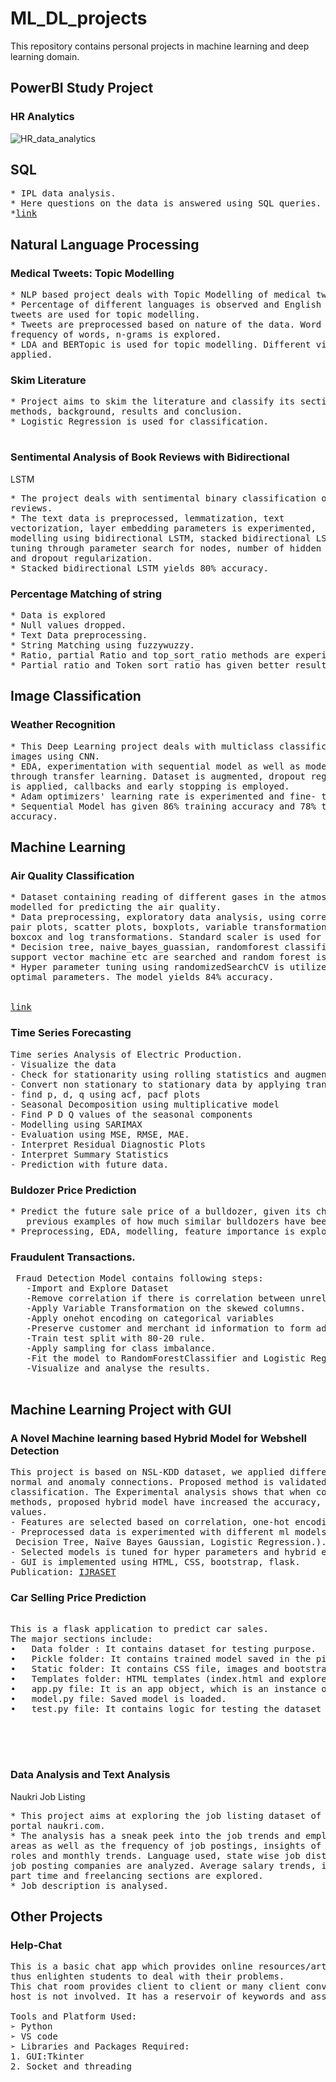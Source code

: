 # ML_DL_projects 
This repository contains personal projects in machine learning and deep learning domain.
## PowerBI Study Project 
### HR Analytics
  
   ![HR_data_analytics](https://github.com/pooja614/ML_DL_projects/assets/69869583/58895fb3-1703-4663-8f56-4d482ac7dd9e)




## SQL 
<pre>
* IPL data analysis. 
* Here questions on the data is answered using SQL queries. 
*<a href="https://github.com/pooja614/ML_DL_projects/blob/main/SQL_IPL_Data_Analysis.ipynb">link</a>
</pre> 
## Natural Language Processing
### Medical Tweets: Topic Modelling
<pre>
* NLP based project deals with Topic Modelling of medical tweets.
* Percentage of different languages is observed and English language
tweets are used for topic modelling.
* Tweets are preprocessed based on nature of the data. Word Cloud,
frequency of words, n-grams is explored.
* LDA and BERTopic is used for topic modelling. Different visualizations are
applied.
</pre>
### Skim Literature
<pre>
* Project aims to skim the literature and classify its sections: objective,
methods, background, results and conclusion.
* Logistic Regression is used for classification.<br>
</pre> 

### Sentimental Analysis of Book Reviews with Bidirectional
LSTM
<pre>
* The project deals with sentimental binary classification of book
reviews. 
* The text data is preprocessed, lemmatization, text
vectorization, layer embedding parameters is experimented,
modelling using bidirectional LSTM, stacked bidirectional LSTM. Fine
tuning through parameter search for nodes, number of hidden layers
and dropout regularization.
* Stacked bidirectional LSTM yields 80% accuracy. 
</pre> 

### Percentage Matching of string 
<pre>
* Data is explored 
* Null values dropped. 
* Text Data preprocessing. 
* String Matching using fuzzywuzzy.
* Ratio, partial Ratio and top_sort_ratio methods are experimented.  
* Partial ratio and Token_sort_ratio has given better results. 
</pre>
## Image Classification
### Weather Recognition
<pre>
* This Deep Learning project deals with multiclass classification of weather
images using CNN.
* EDA, experimentation with sequential model as well as modelling
through transfer learning. Dataset is augmented, dropout regularization
is applied, callbacks and early stopping is employed.
* Adam optimizers' learning rate is experimented and fine- tuned.
* Sequential Model has given 86% training accuracy and 78% test
accuracy.
</pre> 

## Machine Learning
### Air Quality Classification
<pre>
* Dataset containing reading of different gases in the atmosphere is
modelled for predicting the air quality.
* Data preprocessing, exploratory data analysis, using correlation matrix,
pair plots, scatter plots, boxplots, variable transformation is done using
boxcox and log transformations. Standard scaler is used for scaling.
* Decision tree, naive_bayes_guassian, randomforest classifier, Xgb,
support vector machine etc are searched and random forest is chosen.
* Hyper parameter tuning using randomizedSearchCV is utilized to choose
optimal parameters. The model yields 84% accuracy. 
<br>
<a href = "https://github.com/pooja614/ML_DL_projects/blob/main/Statistic_Analysis_and_Classification_of_Air_Pollution.ipynb">link</a>
</pre>  

### Time Series Forecasting
<pre>
Time series Analysis of Electric Production. 
- Visualize the data
- Check for stationarity using rolling statistics and augmented dickey fuller test
- Convert non stationary to stationary data by applying tranaformation and differencing techniques.
- find p, d, q using acf, pacf plots
- Seasonal Decomposition using multiplicative model
- Find P D Q values of the seasonal components
- Modelling using SARIMAX
- Evaluation using MSE, RMSE, MAE.
- Interpret Residual Diagnostic Plots
- Interpret Summary Statistics
- Prediction with future data.
</pre>
### Buldozer Price Prediction 
<pre>
* Predict the future sale price of a bulldozer, given its characteristics and 
   previous examples of how much similar bulldozers have been sold for. 
* Preprocessing, EDA, modelling, feature importance is explored. 
</pre>
### Fraudulent Transactions. 
<pre>
 Fraud Detection Model contains following steps:
   -Import and Explore Dataset
   -Remove correlation if there is correlation between unrelated features. 
   -Apply Variable Transformation on the skewed columns. 
   -Apply onehot encoding on categorical variables
   -Preserve customer and merchant id information to form additional categorical features. 
   -Train test split with 80-20 rule. 
   -Apply sampling for class imbalance. 
   -Fit the model to RandomForestClassifier and Logistic Regression. 
   -Visualize and analyse the results. 
  </pre>
## Machine Learning Project with GUI  

### A Novel Machine learning based Hybrid Model for Webshell Detection
<pre>
This project is based on NSL-KDD dataset, we applied different algorithms to NSL-KDD data set to classify
normal and anomaly connections. Proposed method is validated by 10 fold cross validation for the
classification. The Experimental analysis shows that when compared to other classification
methods, proposed hybrid model have increased the accuracy, precision, recall and f-measure
values.
- Features are selected based on correlation, one-hot encoding, standard scaling is applied.
- Preprocessed data is experimented with different ml models (Naïve Bayes Bernoulli, KNN,
 Decision Tree, Naïve Bayes Gaussian, Logistic Regression.).
- Selected models is tuned for hyper parameters and hybrid ensemble is performed.
- GUI is implemented using HTML, CSS, bootstrap, flask. 
Publication: <a href = "https://doi.org/10.22214/ijraset.2021.35644">IJRASET</a> 
</pre>

### Car Selling Price Prediction 

 <pre> 
This is a flask application to predict car sales. 
The major sections include:
•	Data folder : It contains dataset for testing purpose. 
•	Pickle folder: It contains trained model saved in the pickle format.
•	Static folder: It contains CSS file, images and bootstrap framework. 
•	Templates folder: HTML templates (index.html and explore.html) is contained. 
•	app.py file: It is an app object, which is an instance of the Flask object. It will act as the central configuration object for the entire application. It is used to set up pieces of the application required for extended functionality.
•	model.py file: Saved model is loaded. 
•	test.py file: It contains logic for testing the dataset whose results are displayed in explore.html 
  


 </pre>


### Data Analysis and Text Analysis 
Naukri Job Listing 
<pre>
* This project aims at exploring the job listing dataset of professional job
portal naukri.com.
* The analysis has a sneak peek into the job trends and employment hub
areas as well as the frequency of job postings, insights of high paying job
roles and monthly trends. Language used, state wise job distributions, top
job posting companies are analyzed. Average salary trends, insights into
part time and freelancing sections are explored.
* Job description is analysed. 
</pre>

## Other Projects

### Help-Chat
<pre>
This is a basic chat app which provides online resources/articles based on the chats and 
thus enlighten students to deal with their problems. 
This chat room provides client to client or many client conversation thus third person or 
host is not involved. It has a reservoir of keywords and associated online link in a csv file. As the keyword is involved in the chat, the clickable link pops up. 

Tools and Platform Used:
➢ Python
➢ VS code
➢ Libraries and Packages Required:
1. GUI:Tkinter
2. Socket and threading 
</pre>
